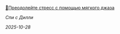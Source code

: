 <!--2025-10-28 06:28:26-->
<div class="yb">
  <a class="nodecor" href="/index.html?rok-muzyka/preodolejte_stress_s_pomoshchju_myagkogo_djaza">
    <img class="preview" data-videoid="https://rutube.ru/play/embed/http://rutube.ru/video/007589c3b88682e151e3e3cfa1f2d08d/" src="http://pic.rutubelist.ru/video/2025-10-28/86/46/86468e9c7f63ccc864a3a14e4348aee4.jpg" align="left" alt="">
  </a>
  <div class="inlbl text">
    <p><a class="nodecor" href="/index.html?rok-muzyka/preodolejte_stress_s_pomoshchju_myagkogo_djaza">💜Преодолейте стресс с помощью мягкого джаза</a></p>
    <p><i class="smaller2">Спи с Дилли</i></p>
    <i class="smaller3">2025-10-28</i>
  </div>
</div>
